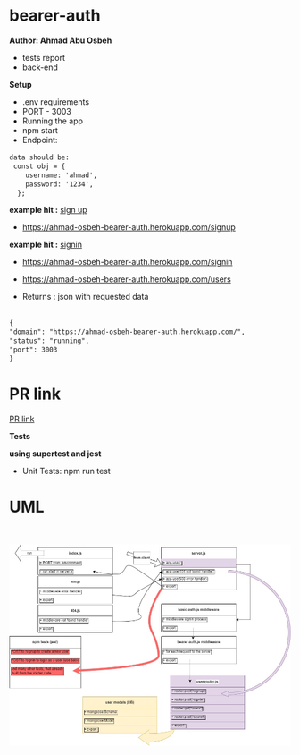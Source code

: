 # bearer-auth

**Author: Ahmad Abu Osbeh**
<br>

- tests report
- back-end

**Setup**
<br>

- .env requirements
- PORT - 3003
- Running the app
- npm start
- Endpoint:

```
data should be:
 const obj = {
    username: 'ahmad',
    password: '1234',
  };

```

**example hit :**
[sign up](https://ahmad-osbeh-bearer-auth.herokuapp.com/signup)

- https://ahmad-osbeh-bearer-auth.herokuapp.com/signup

**example hit :**
[signin](https://ahmad-osbeh-bearer-auth.herokuapp.com/signin)

- https://ahmad-osbeh-bearer-auth.herokuapp.com/signin
- https://ahmad-osbeh-bearer-auth.herokuapp.com/users

- Returns : json with requested data

```

{
"domain": "https://ahmad-osbeh-bearer-auth.herokuapp.com/",
"status": "running",
"port": 3003
}

```

# PR link

[PR link](https://github.com/Ahmad-AbuOsbeh/bearer-auth/pull/1)

**Tests**

**using supertest and jest**

- Unit Tests: npm run test

# UML

<br>

![bearer-auth](images/bearer-auth.jpg)
